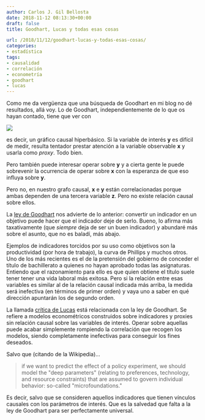 ```yaml
---
author: Carlos J. Gil Bellosta
date: 2018-11-12 08:13:30+00:00
draft: false
title: Goodhart, Lucas y todas esas cosas

url: /2018/11/12/goodhart-lucas-y-todas-esas-cosas/
categories:
- estadística
tags:
- causalidad
- correlación
- econometría
- goodhart
- lucas
---
```


Como me da vergüenza que una búsqueda de Goodhart en mi blog no dé resultados, allá voy. Lo de Goodhart, independientemente de lo que os hayan contado, tiene que ver con

![](/wp-uploads/2018/11/grafico_causal.png)


es decir, un gráfico causal hiperbásico. Si la variable de interés **y** es difícil de medir, resulta tentador prestar atención a la variable observable **x** y usarla como _proxy_. Todo bien.

Pero también puede interesar operar sobre **y** y a cierta gente le puede sobrevenir la ocurrencia de operar sobre **x** con la esperanza de que eso influya sobre **y**.

Pero no, en nuestro grafo causal, **x** e **y** están correlacionadas porque ambas dependen de una tercera variable **z**. Pero no existe relación causal sobre ellos.

La [ley de Goodhart](https://en.wikipedia.org/wiki/Goodhart%27s_law) nos advierte de lo anterior: convertir un indicador en un objetivo puede hacer que el indicador deje de serlo. Bueno, lo afirma más taxativamente (que _siempre_ deja de ser un buen indicador) y abundaré más sobre el asunto, que no es baladí, más abajo.

Ejemplos de indicadores torcidos por su uso como objetivos son la productividad (por hora de trabajo), la curva de Phillips y muchos otros. Uno de los más recientes es el de la pretensión del gobierno de conceder el título de bachillerato a quienes no hayan aprobado todas las asignaturas. Entiendo que el razonamiento para ello es que quien obtiene el título suele tener tener una vida laboral más exitosa. Pero si la relación entre esas variables es similar al de la relación causal indicada más arriba, la medida será inefectiva (en términos de primer orden) y vaya uno a saber en qué dirección apuntarán los de segundo orden.

La llamada [crítica de Lucas](https://en.wikipedia.org/wiki/Lucas_critique) está relacionada con la ley de Goodhart. Se refiere a modelos econométricos construidos sobre indicadores y proxies sin relación causal sobre las variables de interés. Operar sobre aquellas puede acabar simplemente rompiendo la correlación que recogen los modelos, siendo completamente inefectivas para conseguir los fines deseados.

Salvo que (citando de la Wikipedia)...



<blockquote>if we want to predict the effect of a policy experiment, we should model the "deep parameters" (relating to preferences, technology, and resource constraints) that are assumed to govern individual behavior: so-called "microfoundations."</blockquote>



Es decir, salvo que se consideren aquellos indicadores que tienen vínculos causales con los parámetros de interés. Que es la salvedad que falta a la ley de Goodhart para ser perfectamente universal.
